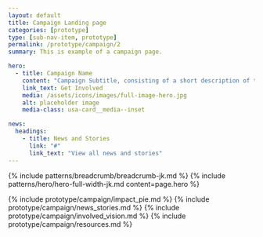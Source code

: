 ```yaml
---
layout: default
title: Campaign Landing page
categories: [prototype]
type: [sub-nav-item, prototype]
permalink: /prototype/campaign/2
summary: This is example of a campaign page.

hero:
  - title: Campaign Name
    content: "Campaign Subtitle, consisting of a short description of the campaign. This can be two to three lines in length."
    link_text: Get Involved
    media: /assets/icons/images/full-image-hero.jpg
    alt: placeholder image
    media-class: usa-card__media--inset

news:
  headings:
    - title: News and Stories
      link: "#"
      link_text: "View all news and stories" 
---
```

{% include patterns/breadcrumb/breadcrumb-jk.md %}
{% include patterns/hero/hero-full-width-jk.md content=page.hero %}

{% include prototype/campaign/impact_pie.md %}
{% include prototype/campaign/news_stories.md %}
{% include prototype/campaign/involved_vision.md %}
{% include prototype/campaign/resources.md %}
